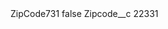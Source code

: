 <?xml version="1.0" encoding="UTF-8"?>
<CustomMetadata xmlns="http://soap.sforce.com/2006/04/metadata" xmlns:xsi="http://www.w3.org/2001/XMLSchema-instance" xmlns:xsd="http://www.w3.org/2001/XMLSchema">
    <label>ZipCode731</label>
    <protected>false</protected>
    <values>
        <field>Zipcode__c</field>
        <value xsi:type="xsd:string">22331</value>
    </values>
</CustomMetadata>
